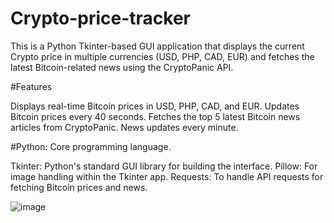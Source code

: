 # Crypto-price-tracker

This is a Python Tkinter-based GUI application that displays the current Crypto price in multiple currencies (USD, PHP, CAD, EUR) and fetches the latest Bitcoin-related news using the CryptoPanic API.

#Features

Displays real-time Bitcoin prices in USD, PHP, CAD, and EUR.
Updates Bitcoin prices every 40 seconds.
Fetches the top 5 latest Bitcoin news articles from CryptoPanic.
News updates every minute.

#Python: Core programming language.

Tkinter: Python's standard GUI library for building the interface.
Pillow: For image handling within the Tkinter app.
Requests: To handle API requests for fetching Bitcoin prices and news.

![image](https://github.com/user-attachments/assets/3a934383-dafe-4dc2-a446-3442ed09209b)


